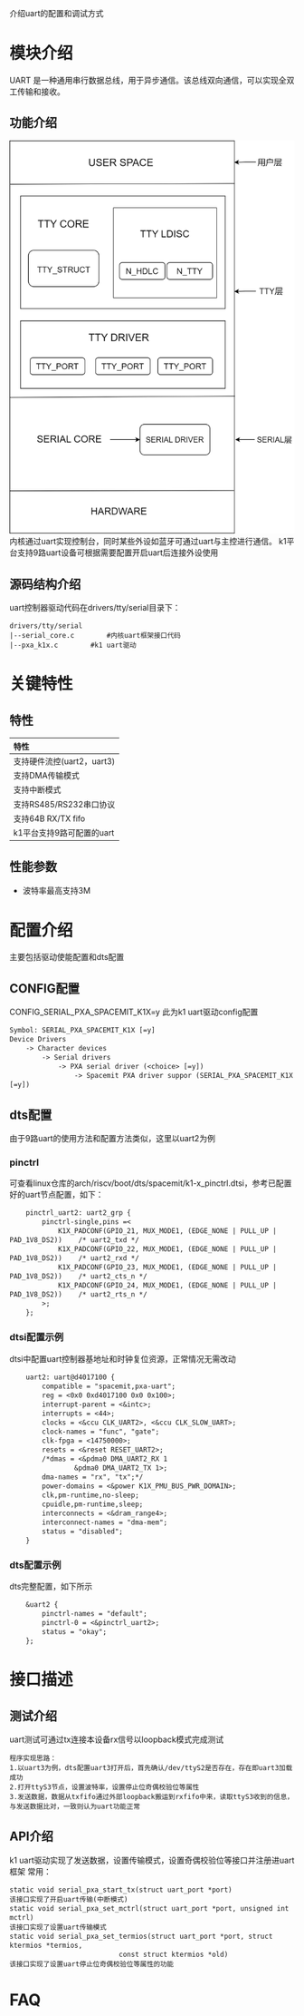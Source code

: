 介绍uart的配置和调试方式

# 模块介绍  
UART 是一种通用串行数据总线，用于异步通信。该总线双向通信，可以实现全双工传输和接收。
## 功能介绍  
![alt text](./static/uart.png)
内核通过uart实现控制台，同时某些外设如蓝牙可通过uart与主控进行通信。
k1平台支持9路uart设备可根据需要配置开启uart后连接外设使用

## 源码结构介绍
uart控制器驱动代码在drivers/tty/serial目录下：  
```  
drivers/tty/serial  
|--serial_core.c        #内核uart框架接口代码
|--pxa_k1x.c       	#k1 uart驱动 
```  
# 关键特性  
## 特性
| 特性 |
| :-----|
| 支持硬件流控(uart2，uart3) |
| 支持DMA传输模式 |
| 支持中断模式 |
| 支持RS485/RS232串口协议 |
| 支持64B RX/TX fifo |
| k1平台支持9路可配置的uart |

## 性能参数
- 波特率最高支持3M


# 配置介绍
主要包括驱动使能配置和dts配置
## CONFIG配置
CONFIG_SERIAL_PXA_SPACEMIT_K1X=y
此为k1 uart驱动config配置
```
Symbol: SERIAL_PXA_SPACEMIT_K1X [=y]
Device Drivers
    -> Character devices
		-> Serial drivers
			-> PXA serial driver (<choice> [=y])
				-> Spacemit PXA driver suppor (SERIAL_PXA_SPACEMIT_K1X [=y])
``` 

## dts配置
由于9路uart的使用方法和配置方法类似，这里以uart2为例
### pinctrl
可查看linux仓库的arch/riscv/boot/dts/spacemit/k1-x_pinctrl.dtsi，参考已配置好的uart节点配置，如下：
```dts
	pinctrl_uart2: uart2_grp {
		pinctrl-single,pins =<
			K1X_PADCONF(GPIO_21, MUX_MODE1, (EDGE_NONE | PULL_UP | PAD_1V8_DS2))    /* uart2_txd */
			K1X_PADCONF(GPIO_22, MUX_MODE1, (EDGE_NONE | PULL_UP | PAD_1V8_DS2))    /* uart2_rxd */
			K1X_PADCONF(GPIO_23, MUX_MODE1, (EDGE_NONE | PULL_UP | PAD_1V8_DS2))    /* uart2_cts_n */
			K1X_PADCONF(GPIO_24, MUX_MODE1, (EDGE_NONE | PULL_UP | PAD_1V8_DS2))    /* uart2_rts_n */
		>;
	};
```
### dtsi配置示例
dtsi中配置uart控制器基地址和时钟复位资源，正常情况无需改动
```dts
	uart2: uart@d4017100 {
		compatible = "spacemit,pxa-uart";
		reg = <0x0 0xd4017100 0x0 0x100>;
		interrupt-parent = <&intc>;
		interrupts = <44>;
		clocks = <&ccu CLK_UART2>, <&ccu CLK_SLOW_UART>;
		clock-names = "func", "gate";
		clk-fpga = <14750000>;
		resets = <&reset RESET_UART2>;
		/*dmas = <&pdma0 DMA_UART2_RX 1
				&pdma0 DMA_UART2_TX 1>;
		dma-names = "rx", "tx";*/
		power-domains = <&power K1X_PMU_BUS_PWR_DOMAIN>;
		clk,pm-runtime,no-sleep;
		cpuidle,pm-runtime,sleep;
		interconnects = <&dram_range4>;
		interconnect-names = "dma-mem";
		status = "disabled";
	}
```

### dts配置示例
dts完整配置，如下所示
```dts
	&uart2 {
		pinctrl-names = "default";
		pinctrl-0 = <&pinctrl_uart2>;
		status = "okay";
	};
```

# 接口描述
## 测试介绍
uart测试可通过tx连接本设备rx信号以loopback模式完成测试
```
程序实现思路：
1.以uart3为例，dts配置uart3打开后，首先确认/dev/ttyS2是否存在，存在即uart3加载成功
2.打开ttyS3节点，设置波特率，设置停止位奇偶校验位等属性
3.发送数据，数据从txfifo通过外部loopback搬运到rxfifo中来，读取ttyS3收到的信息，与发送数据比对，一致则认为uart功能正常
```
## API介绍
k1 uart驱动实现了发送数据，设置传输模式，设置奇偶校验位等接口并注册进uart框架
常用：
```
static void serial_pxa_start_tx(struct uart_port *port)
该接口实现了开启uart传输(中断模式)
static void serial_pxa_set_mctrl(struct uart_port *port, unsigned int mctrl)
该接口实现了设置uart传输模式
static void serial_pxa_set_termios(struct uart_port *port, struct ktermios *termios,
                           const struct ktermios *old)
该接口实现了设置uart停止位奇偶校验位等属性的功能
```
# FAQ
